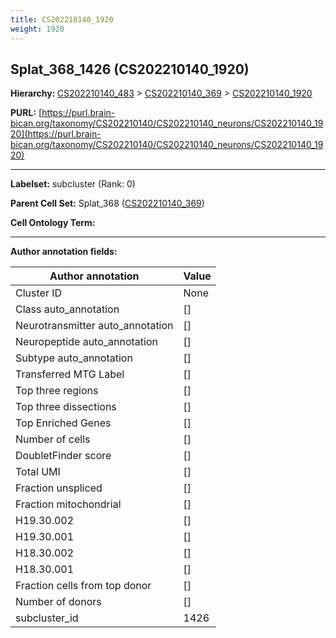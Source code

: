 ```yaml
---
title: CS202210140_1920
weight: 1920
---
```

## Splat_368_1426 (CS202210140_1920)
<b>Hierarchy: </b>
[CS202210140_483](../CS202210140_483) >
[CS202210140_369](../CS202210140_369) >
[CS202210140_1920](../CS202210140_1920)

**PURL:** [https://purl.brain-bican.org/taxonomy/CS202210140/CS202210140_neurons/CS202210140_1920](https://purl.brain-bican.org/taxonomy/CS202210140/CS202210140_neurons/CS202210140_1920)

---


**Labelset:** subcluster (Rank: 0)

**Parent Cell Set:** Splat_368 ([CS202210140_369](../CS202210140_369))



**Cell Ontology Term:** 

[MARKER GENES.]: #


---

[TRANSFERRED ANNOTATIONS.]: #


[AUTHOR ANNOTATION FIELDS.]: #


**Author annotation fields:**

| Author annotation | Value |
|-------------------|-------|
|Cluster ID|None|
|Class auto_annotation|[]|
|Neurotransmitter auto_annotation|[]|
|Neuropeptide auto_annotation|[]|
|Subtype auto_annotation|[]|
|Transferred MTG Label|[]|
|Top three regions|[]|
|Top three dissections|[]|
|Top Enriched Genes|[]|
|Number of cells|[]|
|DoubletFinder score|[]|
|Total UMI|[]|
|Fraction unspliced|[]|
|Fraction mitochondrial|[]|
|H19.30.002|[]|
|H19.30.001|[]|
|H18.30.002|[]|
|H18.30.001|[]|
|Fraction cells from top donor|[]|
|Number of donors|[]|
|subcluster_id|1426|
